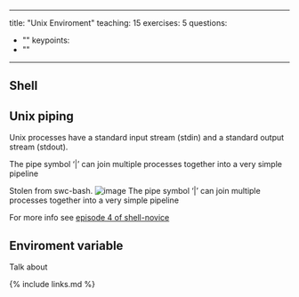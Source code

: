 
---
title: "Unix Enviroment"
teaching: 15
exercises: 5
questions:
- ""
keypoints:
- ""
---

## Shell

## Unix piping

Unix processes have a standard input stream (stdin) and a standard output stream (stdout). 

The pipe symbol ‘|’ can join multiple processes together into a very simple pipeline


Stolen from swc-bash.
![image](https://user-images.githubusercontent.com/35017184/188520960-1ce077e0-c354-4f2e-a9ef-be7e46bb6bc7.png)
The pipe symbol ‘|’ can join multiple processes together into a very simple pipeline

For more info see [episode 4 of shell-novice](https://swcarpentry.github.io/shell-novice/04-pipefilter/index.html)

## Enviroment variable

Talk about 

{% include links.md %}
